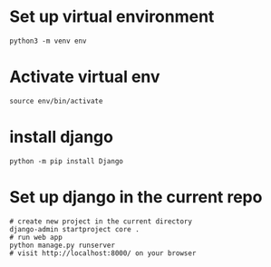 # Set up virtual environment

```
python3 -m venv env

```

# Activate virtual env

```
source env/bin/activate
```

# install django

```
python -m pip install Django

```

# Set up django in the current repo

```
# create new project in the current directory
django-admin startproject core .
# run web app
python manage.py runserver
# visit http://localhost:8000/ on your browser
```
